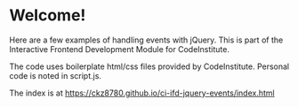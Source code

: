 # Welcome! 

Here are a few examples of handling events with jQuery. This is part of the Interactive Frontend Development Module for CodeInstitute.

The code uses boilerplate html/css files provided by CodeInstitute. Personal code is noted in script.js.

The index is at https://ckz8780.github.io/ci-ifd-jquery-events/index.html